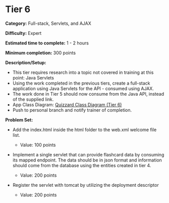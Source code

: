 # Tier 6

**Category:** Full-stack, Servlets, and AJAX

**Difficulty:** Expert

**Estimated time to complete:** 1 - 2 hours

**Minimum completion:** 300 points

**Description/Setup:**
  - This tier requires research into a topic not covered in training at this point: Java Servlets
  - Using the work completed in the previous tiers, create a full-stack application using Java Servlets for the API - consumed using AJAX. 
  - The work done in Tier 5 should now consume from the Java API, instead of the supplied link.
  - App Class Diagram: [Quizzard Class Diagram (Tier 6)](https://revature-note-assets.s3.amazonaws.com/quizzard-class-diagram-tier-4.png)
  - Push to personal branch and notify trainer of completion.

**Problem Set:**
  - Add the index.html inside the html folder to the web.xml welcome file list.
    - Value: 100 points

  - Implement a single servlet that can provide flashcard data by consuming its mapped endpoint. The data should be in json format and information should come from the database using the entities created in tier 4.
    - Value: 200 points

  - Register the servlet with tomcat by utilizing the deployment descriptor
    - Value: 200 points
